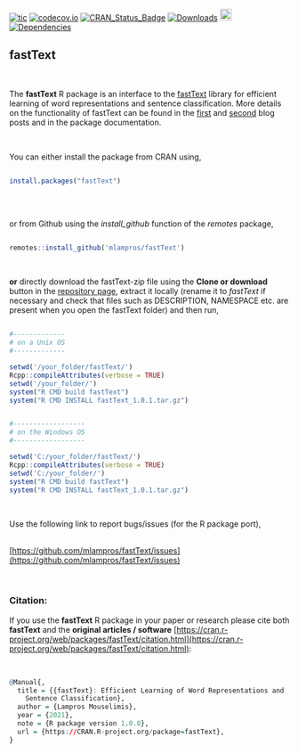 
[![tic](https://github.com/mlampros/fastText/workflows/tic/badge.svg?branch=master)](https://github.com/mlampros/fastText/actions)
[![codecov.io](https://codecov.io/github/mlampros/fastText/coverage.svg?branch=master)](https://codecov.io/github/mlampros/fastText?branch=master)
[![CRAN_Status_Badge](http://www.r-pkg.org/badges/version/fastText)](http://cran.r-project.org/package=fastText)
[![Downloads](http://cranlogs.r-pkg.org/badges/grand-total/fastText?color=blue)](http://www.r-pkg.org/pkg/fastText)
<a href="https://www.buymeacoffee.com/VY0x8snyh" target="_blank"><img src="https://www.buymeacoffee.com/assets/img/custom_images/orange_img.png" alt="Buy Me A Coffee" height="21px" ></a>
[![Dependencies](https://tinyverse.netlify.com/badge/fastText)](https://cran.r-project.org/package=fastText)


## fastText
<br>

The **fastText** R package is an interface to the [fastText](https://github.com/facebookresearch/fastText) library for efficient learning of word representations and sentence classification. More details on the functionality of fastText can be found in the [first](http://mlampros.github.io/2019/04/11/fastText_updated_version/) and [second](http://mlampros.github.io/2021/05/14/fasttext_language_identification/) blog posts and in the package documentation.

<br>

You can either install the package from CRAN using,

```R

install.packages("fastText")
 

```

<br>

or from Github using the *install_github* function of the *remotes* package,

```R

remotes::install_github('mlampros/fastText')


```
<br>

**or** directly download the fastText-zip file using the **Clone or download** button in the [repository page](https://github.com/mlampros/fastText), extract it locally (rename it to *fastText* if necessary and check that files such as DESCRIPTION, NAMESPACE etc. are present when you open the fastText folder) and then run,


```R

#-------------
# on a Unix OS
#-------------

setwd('/your_folder/fastText/')
Rcpp::compileAttributes(verbose = TRUE)
setwd('/your_folder/')
system("R CMD build fastText")
system("R CMD INSTALL fastText_1.0.1.tar.gz")


#------------------
# on the Windows OS  
#------------------

setwd('C:/your_folder/fastText/')
Rcpp::compileAttributes(verbose = TRUE)
setwd('C:/your_folder/')
system("R CMD build fastText")
system("R CMD INSTALL fastText_1.0.1.tar.gz")

```
<br>

Use the following link to report bugs/issues (for the R package port),
<br><br>

[https://github.com/mlampros/fastText/issues](https://github.com/mlampros/fastText/issues)

<br>

### **Citation:**

If you use the **fastText** R package in your paper or research please cite both **fastText** and the **original articles / software** [https://cran.r-project.org/web/packages/fastText/citation.html](https://cran.r-project.org/web/packages/fastText/citation.html):

<br>

```R
@Manual{,
  title = {{fastText}: Efficient Learning of Word Representations and
    Sentence Classification},
  author = {Lampros Mouselimis},
  year = {2021},
  note = {R package version 1.0.0},
  url = {https://CRAN.R-project.org/package=fastText},
}
```

<br>
